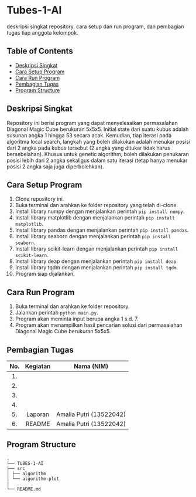 # Tubes-1-AI

deskripsi singkat repository, cara setup dan run program, dan pembagian tugas tiap anggota kelompok.

## Table of Contents
- [Deskripsi Singkat](#deskripsi-singkat)
- [Cara Setup Program](#cara-setup-program)
- [Cara Run Program](#cara-run-program)
- [Pembagian Tugas](#pembagian-tugas)
- [Program Structure](#program-structure)

## Deskripsi Singkat

Repository ini berisi program yang dapat menyelesaikan permasalahan Diagonal Magic Cube berukuran 5x5x5. Initial state dari suatu kubus adalah susunan angka 1 hingga 53 secara acak. Kemudian, tiap iterasi pada algoritma local search, langkah yang boleh dilakukan adalah menukar posisi dari 2 angka pada kubus tersebut (2 angka yang ditukar tidak harus bersebelahan). Khusus untuk genetic algorithm, boleh dilakukan penukaran posisi lebih dari 2 angka sekaligus dalam satu iterasi (tetap hanya menukar posisi 2 angka saja juga diperbolehkan).

## Cara Setup Program

1. Clone repository ini.
2. Buka terminal dan arahkan ke folder repository yang telah di-clone.
3. Install library numpy dengan menjalankan perintah `pip install numpy`.
4. Install library matplotlib dengan menjalankan perintah `pip install matplotlib`.
5. Install library pandas dengan menjalankan perintah `pip install pandas`.
6. Install library seaborn dengan menjalankan perintah `pip install seaborn`.
7. Install library scikit-learn dengan menjalankan perintah `pip install scikit-learn`.
8. Install library deap dengan menjalankan perintah `pip install deap`.
9. Install library tqdm dengan menjalankan perintah `pip install tqdm`.
10. Program siap dijalankan.

## Cara Run Program

1. Buka terminal dan arahkan ke folder repository.
2. Jalankan perintah `python main.py`.
3. Program akan meminta input berupa angka 1 s.d. 7.
4. Program akan menampilkan hasil pencarian solusi dari permasalahan Diagonal Magic Cube berukuran 5x5x5.

## Pembagian Tugas

| **No.** | **Kegiatan** |     **Nama (NIM)**      |
| :-----: | :----------: | :---------------------: |
|   1.    |              |                         |
|   2.    |              |                         |
|   3.    |              |                         |
|   4.    |              |                         |
|   5.    |   Laporan    | Amalia Putri (13522042) |
|   6.    |    README    | Amalia Putri (13522042) |

## Program Structure
```
.
└── TUBES-1-AI
├── src
│ ├── algorithm
│ └── algorithm-plot
|
└── README.md

```